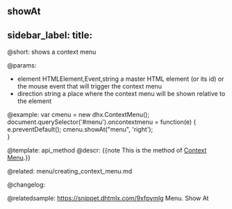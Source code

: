 showAt
---
sidebar_label: 
title: 
---          

@short: shows a context menu


@params:
- element 			HTMLElement,Event,string		 	a master HTML element (or its id) or the mouse event that will trigger the context menu
- direction 		string								a place where the context menu will be shown relative to the element



@example:
var cmenu = new dhx.ContextMenu();
document.querySelector('#menu').oncontextmenu = function(e) {
    e.preventDefault();
    cmenu.showAt("menu", 'right');    
}


@template: api_method
@descr:
{{note This is the method of [Context Menu](menu/creating_context_menu.md).}}

@related:
menu/creating_context_menu.md


@changelog:


@relatedsample: https://snippet.dhtmlx.com/9xfpymlg	Menu. Show At